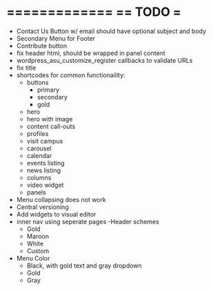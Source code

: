 =============
== TODO     =
=============

- Contact Us Button w/ email should have optional subject and body
- Secondary Menu for Footer
- Contribute button
- fix header html, should be wrapped in panel content
- wordpress_asu_customize_register callbacks to validate URLs
- fix title
- shortcodes for common functionaility:
  - buttons
    - primary
    - secondary
    - gold
  - hero
  - hero with image
  - content call-outs
  - profiles
  - visit campus
  - carousel
  - calendar
  - events listing
  - news listing
  - columns
  - video widget
  - panels
- Menu collapsing does not work
- Central versioning
- Add widgets to visual editor
- inner nav using seperate pages
-Header schemes
  - Gold
  - Maroon
  - White
  - Custom
- Menu Color
  - Black, with gold text and gray dropdown
  - Gold
  - Gray